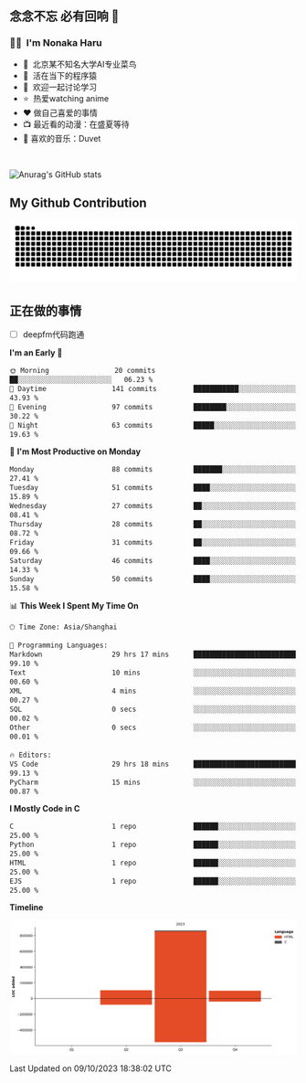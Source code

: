 ## 念念不忘 必有回响  👋
### 👨‍🔧&nbsp;&nbsp;I'm Nonaka Haru
- 🏢&nbsp;&nbsp;北京某不知名大学AI专业菜鸟
- 🦍&nbsp;&nbsp;活在当下的程序猿
- 💬&nbsp;&nbsp;欢迎一起讨论学习
- ⭐️&nbsp;&nbsp;热爱watching anime
- ❤️ 做自己喜爱的事情
- 📺 最近看的动漫：在盛夏等待
- 🎵 喜欢的音乐：Duvet

<br>

![Anurag's GitHub stats](https://github-readme-stats.vercel.app/api?username=abinzzz&count_private=true&show_icons=true&theme=tokyonight)


## My Github Contribution
![](https://github.com/abinzzz/abinzzz/blob/output/github-contribution-grid-snake.svg)

## 正在做的事情
- [ ] deepfm代码跑通
<!--START_SECTION:waka-->
**I'm an Early 🐤** 

```text
🌞 Morning                20 commits          ██░░░░░░░░░░░░░░░░░░░░░░░   06.23 % 
🌆 Daytime                141 commits         ███████████░░░░░░░░░░░░░░   43.93 % 
🌃 Evening                97 commits          ████████░░░░░░░░░░░░░░░░░   30.22 % 
🌙 Night                  63 commits          █████░░░░░░░░░░░░░░░░░░░░   19.63 % 
```
📅 **I'm Most Productive on Monday** 

```text
Monday                   88 commits          ███████░░░░░░░░░░░░░░░░░░   27.41 % 
Tuesday                  51 commits          ████░░░░░░░░░░░░░░░░░░░░░   15.89 % 
Wednesday                27 commits          ██░░░░░░░░░░░░░░░░░░░░░░░   08.41 % 
Thursday                 28 commits          ██░░░░░░░░░░░░░░░░░░░░░░░   08.72 % 
Friday                   31 commits          ██░░░░░░░░░░░░░░░░░░░░░░░   09.66 % 
Saturday                 46 commits          ████░░░░░░░░░░░░░░░░░░░░░   14.33 % 
Sunday                   50 commits          ████░░░░░░░░░░░░░░░░░░░░░   15.58 % 
```


📊 **This Week I Spent My Time On** 

```text
🕑︎ Time Zone: Asia/Shanghai

💬 Programming Languages: 
Markdown                 29 hrs 17 mins      █████████████████████████   99.10 % 
Text                     10 mins             ░░░░░░░░░░░░░░░░░░░░░░░░░   00.60 % 
XML                      4 mins              ░░░░░░░░░░░░░░░░░░░░░░░░░   00.27 % 
SQL                      0 secs              ░░░░░░░░░░░░░░░░░░░░░░░░░   00.02 % 
Other                    0 secs              ░░░░░░░░░░░░░░░░░░░░░░░░░   00.01 % 

🔥 Editors: 
VS Code                  29 hrs 18 mins      █████████████████████████   99.13 % 
PyCharm                  15 mins             ░░░░░░░░░░░░░░░░░░░░░░░░░   00.87 % 
```

**I Mostly Code in C** 

```text
C                        1 repo              ██████░░░░░░░░░░░░░░░░░░░   25.00 % 
Python                   1 repo              ██████░░░░░░░░░░░░░░░░░░░   25.00 % 
HTML                     1 repo              ██████░░░░░░░░░░░░░░░░░░░   25.00 % 
EJS                      1 repo              ██████░░░░░░░░░░░░░░░░░░░   25.00 % 
```



**Timeline**

![Lines of Code chart](https://raw.githubusercontent.com/abinzzz/abinzzz/main/assets/bar_graph.png)


 Last Updated on 09/10/2023 18:38:02 UTC
<!--END_SECTION:waka-->



